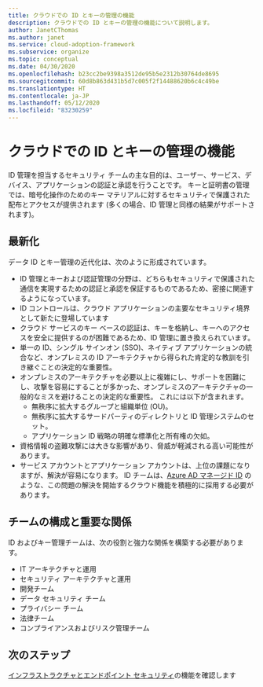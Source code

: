 ```yaml
---
title: クラウドでの ID とキーの管理の機能
description: クラウドでの ID とキーの管理の機能について説明します。
author: JanetCThomas
ms.author: janet
ms.service: cloud-adoption-framework
ms.subservice: organize
ms.topic: conceptual
ms.date: 04/30/2020
ms.openlocfilehash: b23cc2be9398a3512de95b5e2312b30764de8695
ms.sourcegitcommit: 60d8b863d431b5d7c005f2f14488620b6c4c49be
ms.translationtype: HT
ms.contentlocale: ja-JP
ms.lasthandoff: 05/12/2020
ms.locfileid: "83230259"
---
```

# <a name="function-of-identity-and-key-management-in-the-cloud"></a>クラウドでの ID とキーの管理の機能

ID 管理を担当するセキュリティ チームの主な目的は、ユーザー、サービス、デバイス、アプリケーションの認証と承認を行うことです。 キーと証明書の管理では、暗号化操作のためのキー マテリアルに対するセキュリティで保護された配布とアクセスが提供されます (多くの場合、ID 管理と同様の結果がサポートされます)。

## <a name="modernization"></a>最新化

データ ID とキー管理の近代化は、次のように形成されています。

- ID 管理とキーおよび認証管理の分野は、どちらもセキュリティで保護された通信を実現するための認証と承認を保証するものであるため、密接に関連するようになっています。
- ID コントロールは、クラウド アプリケーションの主要なセキュリティ境界として新たに登場しています
- クラウド サービスのキー ベースの認証は、キーを格納し、キーへのアクセスを安全に提供するのが困難であるため、ID 管理に置き換えられています。
- 単一の ID、シングル サインオン (SSO)、ネイティブ アプリケーションの統合など、オンプレミスの ID アーキテクチャから得られた肯定的な教訓を引き継ぐことの決定的な重要性。
- オンプレミスのアーキテクチャを必要以上に複雑にし、サポートを困難にし、攻撃を容易にすることが多かった、オンプレミスのアーキテクチャの一般的なミスを避けることの決定的な重要性。 これには以下が含まれます。
  - 無秩序に拡大するグループと組織単位 (OU)。
  - 無秩序に拡大するサードパーティのディレクトリと ID 管理システムのセット。
  - アプリケーション ID 戦略の明確な標準化と所有権の欠如。
- 資格情報の盗難攻撃には大きな影響があり、脅威が軽減される高い可能性があります。
- サービス アカウントとアプリケーション アカウントは、上位の課題になりますが、解決が容易になります。 ID チームは、[Azure AD マネージド ID](https://docs.microsoft.com/azure/active-directory/managed-identities-azure-resources/overview) のような、この問題の解決を開始するクラウド機能を積極的に採用する必要があります。

## <a name="team-composition-and-key-relationships"></a>チームの構成と重要な関係

ID およびキー管理チームは、次の役割と強力な関係を構築する必要があります。

- IT アーキテクチャと運用
- セキュリティ アーキテクチャと運用
- 開発チーム
- データ セキュリティ チーム
- プライバシー チーム
- 法律チーム
- コンプライアンスおよびリスク管理チーム

## <a name="next-steps"></a>次のステップ

[インフラストラクチャとエンドポイント セキュリティ](./cloud-security-infrastructure-endpoint.md)の機能を確認します
